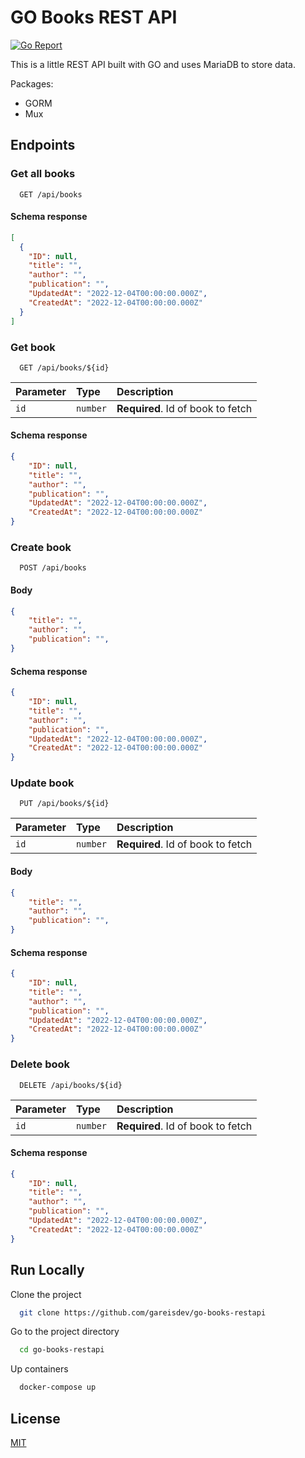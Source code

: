 
# GO Books REST API

[![Go Report](https://goreportcard.com/badge/github.com/gareisdev/go-books-restapi)](https://goreportcard.com/report/github.com/gareisdev/go-books-restapi)

This is a little REST API built with GO and uses MariaDB to store data.

Packages:

+ GORM
+ Mux

## Endpoints

### Get all books

```http
  GET /api/books
```

#### Schema response

```json
[
  {
    "ID": null,
    "title": "",
    "author": "",
    "publication": "",
    "UpdatedAt": "2022-12-04T00:00:00.000Z",
    "CreatedAt": "2022-12-04T00:00:00.000Z"
  }
]
```

### Get book

```http
  GET /api/books/${id}
```

| Parameter | Type     | Description                       |
| :-------- | :------- | :-------------------------------- |
| `id`      | `number` | **Required**. Id of book to fetch |

#### Schema response

```json
{
    "ID": null,
    "title": "",
    "author": "",
    "publication": "",
    "UpdatedAt": "2022-12-04T00:00:00.000Z",
    "CreatedAt": "2022-12-04T00:00:00.000Z"
}
```

### Create book

```http
  POST /api/books
```

#### Body

```json
{
    "title": "",
    "author": "",
    "publication": "",
}
```

#### Schema response

```json
{
    "ID": null,
    "title": "",
    "author": "",
    "publication": "",
    "UpdatedAt": "2022-12-04T00:00:00.000Z",
    "CreatedAt": "2022-12-04T00:00:00.000Z"
}
```

### Update book

```http
  PUT /api/books/${id}
```

| Parameter | Type     | Description                       |
| :-------- | :------- | :-------------------------------- |
| `id`      | `number` | **Required**. Id of book to fetch |

#### Body

```json
{
    "title": "",
    "author": "",
    "publication": "",
}
```

#### Schema response

```json
{
    "ID": null,
    "title": "",
    "author": "",
    "publication": "",
    "UpdatedAt": "2022-12-04T00:00:00.000Z",
    "CreatedAt": "2022-12-04T00:00:00.000Z"
}
```

### Delete book

```http
  DELETE /api/books/${id}
```

| Parameter | Type     | Description                       |
| :-------- | :------- | :-------------------------------- |
| `id`      | `number` | **Required**. Id of book to fetch |

#### Schema response

```json
{
    "ID": null,
    "title": "",
    "author": "",
    "publication": "",
    "UpdatedAt": "2022-12-04T00:00:00.000Z",
    "CreatedAt": "2022-12-04T00:00:00.000Z"
}
```

## Run Locally

Clone the project

```bash
  git clone https://github.com/gareisdev/go-books-restapi
```

Go to the project directory

```bash
  cd go-books-restapi
```

Up containers

```bash
  docker-compose up
```

## License

[MIT](https://choosealicense.com/licenses/mit/)
